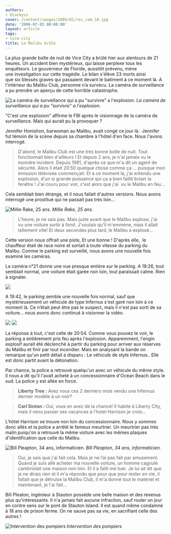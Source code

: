 ```yaml
---
authors:
- blackyss
cover: /content/images/2005/01/rec_cam_18.jpg
date: '2006-07-03 00:00:00'
layout: article
tags:
- vice-city
title: Le Malibu brûlé
---
```



La plus grande boîte de nuit de Vice City a&nbsp;brûlé hier aux alentours de 21 heures. Un accident bien mystérieux, qui laisse perplexe tous les enquêteurs. Le gouverneur de Floride, aussitôt prévenu, mène une&nbsp;investigation sur cette tragédie. Le bilan&nbsp;s'élève&nbsp;23 morts&nbsp;ainsi que&nbsp;six&nbsp;blessés graves qui passaient devant le batiment à ce moment là.&nbsp;A l'intérieur du&nbsp;Malibu Club, personne n’a survécu. La caméra de surveillance a pu prendre un aperçu de cette horrible catastrophe.

![La caméra de surveillance qui a pu "survivre" a l'explosion.](/content/images/2005/01/rec_cam_1.jpg)
_La caméra de surveillance qui a pu "survivre" a l'explosion._

"C'est une explosion" affirme&nbsp;le FBI après le visionnage de la caméra de surveillance. Mais qui aurait pu la provoquer ?

Jennifer Honishon, barwoman au Malibu, avait congé ce jour là.&nbsp; Jennifer fut témoin de la scène depuis sa chambre&nbsp;à l'hôtel d'en face. Nous l'avons interrogé.

> D'abord, le Malibu Club&nbsp;est une très bonne boîte de nuit. Tout fonctionnait&nbsp;bien d'ailleurs&nbsp;! Et depuis 2 ans, je n'ai jamais vu le moindre incident. Depuis 1981, d'après ce que m'a dit un agent de sécurité. Alors il était 20:50 quelque chose comme ça ...&nbsp;puisque mon émission télévisée commençait. Et à ce moment là, j'ai entendu une explosion, d'un si grande puissance qui ça a bien faillit briser la fenêtre ! J'ai couru pour voir, c'est alors que j'ai &nbsp;vu le Malibu en feu...

Cela semblait bien étrange,&nbsp;et il nous fallait d'autres versions. Nous avons interrogé une prostitué qui ne passait pas très loin...

![Millie Rake, 25 ans.](/content/images/2005/01/millie_rake.jpg)
_Millie Rake, 25 ans._

> L'heure, je ne sais pas. Mais juste avant que le Malibu explose, j'ai vu&nbsp;une voiture sortir&nbsp;à fond. J'voulais qu'il m'emmène, mais il allait tellement vite! Et deux secondes plus tard, le Malibu a explosé...

Cette version&nbsp;nous offrait&nbsp;une piste, Et une bonne ! D'après elle,&nbsp; le chauffeur&nbsp;était&nbsp;de race noire&nbsp;et sortait&nbsp;à&nbsp;toute vitesse&nbsp;du parking du Malibu.&nbsp;Comme le parking est surveillé, nous avons une nouvelle fois examiné les caméras.

La caméra n°21 donne une vue presque entière sur le parking. A 18:26, tout semblait normal, une voiture était garée non loin, tout paraissait calme. Rien à signaler.

![](/content/images/2005/01/rec_cam_21.jpg)

A 19:42, le parking semble une nouvelle fois normal, sauf que mystérieusement un véhicule de&nbsp;type Infernus s'est garé non loin&nbsp;à ce moment là. Ce n’était peut être pas le suspect, mais il n'est pas sorti de sa voiture... nous avons donc continué à visionner la vidéo.

![](/content/images/2005/01/rec_cam_21_a.jpg)
![](/content/images/2005/01/rec_cam_21_b.jpg)

La réponse&nbsp;à tout, c'est celle de 20:54. Comme vous pouvez le voir, le parking&nbsp;a entièrement pris feu après l'explosion. Apparemment,&nbsp;l'engin explosif&nbsp;aurait été&nbsp;déclenché à partir du parking pour arriver aux réserves du Malibu et finir par tout incendier. Mais en analysant la bande on remarque qu'un petit détail a disparu : Le véhicule de style Infernus.. Elle est donc partit avant la détonation.

Par chance, la police a retrouvé quelqu'un avec un véhicule du même style. Il nous a dit qu'il l'avait acheté à un concessionnaire d'Océan Beach dans le sud. La police y est allée en force.

> **Liberty Tree :** Avez vous ces 2 derniers mois vendu une Infernus dernier modèle&nbsp;à un noir?

> **Carl Sinton :** Oui, vous en avez de la chance! Il habite&nbsp;à Liberty City, mais il venu passer ses vacances&nbsp;à l'hotel Harrison je crois...

L'hôtel Harrison se trouve non loin du concessionnaire. Nous y sommes donc allés et la police a arrêté le fameux meurtrier.&nbsp;Un meurtrier pas très malin puiqu'on a retrouvé&nbsp;la même voiture avec&nbsp;les mêmes plaques d'identification que celle du Malibu.

![Bill Pleapton, 34 ans, informaticien.](/content/images/2005/01/bill_pleaton.jpg)
_Bill Pleapton, 34 ans, informaticien._

> Oui, je sais que j'ai fait cela. Mais je ne l’ai pas fait par amusement. Quand je suis allé acheter ma nouvelle voiture, un homme cagoulé cambriolait une maison non loin. Et il a failli me tuer. Je lui ait dit que je ne dirais rien et il m'a&nbsp;répondu que pour que pour rester en vie, il fallait que je détruise la Malibu Club, il m'a donné tout le matériel et maintenant, je l'ai fait...

Bill Pleaton, ingénieur à Stauton&nbsp;posséde une belle maison et des&nbsp;revenus plus qu'intéressants. Il n'a jamais fait aucune infraction, sauf rouler un jour en contre sens sur le pont de Stauton Island. Il est quand même condamné à 18 ans de prison ferme. On ne sauve pas sa vie, en sacrifiant celle des autres !

![Intervention des pompiers](/content/images/2005/01/rec_cam_18.jpg)
_Intervention des pompiers_